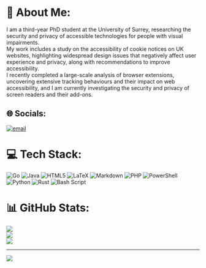 # 💫 About Me:
I am a third-year PhD student at the University of Surrey, researching the security and privacy of accessible technologies for people with visual impairments. <br>My work includes a study on the accessibility of cookie notices on UK websites, highlighting widespread design issues that negatively affect user experience and privacy, along with recommendations to improve accessibility. <br>I recently completed a large-scale analysis of browser extensions, uncovering extensive tracking behaviours and their impact on web accessibility, and I am currently investigating the security and privacy of screen readers and their add-ons. 


## 🌐 Socials:
[![email](https://img.shields.io/badge/Email-D14836?logo=gmail&logoColor=white)](mailto:j.m.clarke@surrey.ac.uk) 

# 💻 Tech Stack:
![Go](https://img.shields.io/badge/go-%2300ADD8.svg?style=for-the-badge&logo=go&logoColor=white) ![Java](https://img.shields.io/badge/java-%23ED8B00.svg?style=for-the-badge&logo=openjdk&logoColor=white) ![HTML5](https://img.shields.io/badge/html5-%23E34F26.svg?style=for-the-badge&logo=html5&logoColor=white) ![LaTeX](https://img.shields.io/badge/latex-%23008080.svg?style=for-the-badge&logo=latex&logoColor=white) ![Markdown](https://img.shields.io/badge/markdown-%23000000.svg?style=for-the-badge&logo=markdown&logoColor=white) ![PHP](https://img.shields.io/badge/php-%23777BB4.svg?style=for-the-badge&logo=php&logoColor=white) ![PowerShell](https://img.shields.io/badge/PowerShell-%235391FE.svg?style=for-the-badge&logo=powershell&logoColor=white) ![Python](https://img.shields.io/badge/python-3670A0?style=for-the-badge&logo=python&logoColor=ffdd54) ![Rust](https://img.shields.io/badge/rust-%23000000.svg?style=for-the-badge&logo=rust&logoColor=white) ![Bash Script](https://img.shields.io/badge/bash_script-%23121011.svg?style=for-the-badge&logo=gnu-bash&logoColor=white)
# 📊 GitHub Stats:
![](https://github-readme-stats.vercel.app/api?username=jamesmclarke&theme=dark&hide_border=false&include_all_commits=false&count_private=false)<br/>
![](https://nirzak-streak-stats.vercel.app/?user=jamesmclarke&theme=dark&hide_border=false)<br/>
![](https://github-readme-stats.vercel.app/api/top-langs/?username=jamesmclarke&theme=dark&hide_border=false&include_all_commits=false&count_private=false&layout=compact)

---
[![](https://visitcount.itsvg.in/api?id=jamesmclarke&icon=0&color=0)](https://visitcount.itsvg.in)

<!-- Proudly created with GPRM ( https://gprm.itsvg.in ) -->
